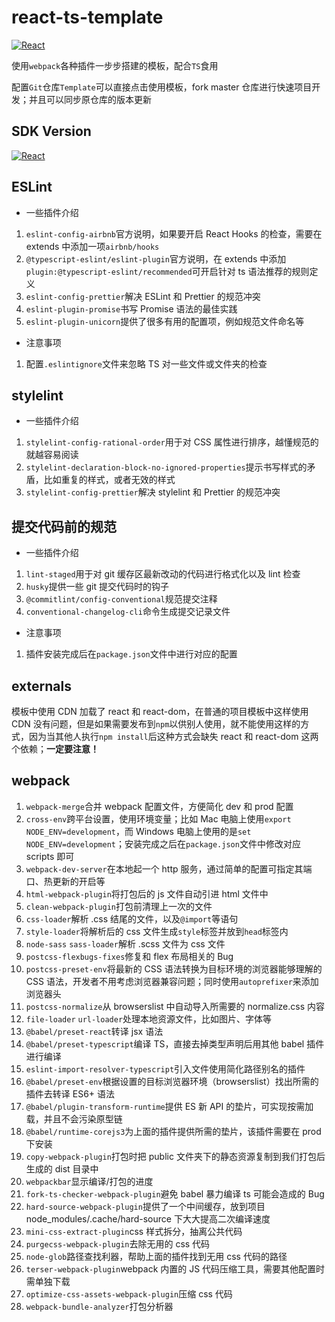 # react-ts-template

[![React](https://img.shields.io/badge/-React-%232c3e50?style=for-the-badge&logo=React&logoColor=%2356d5fa)](https://github.com/MYWProgram/react-ts-template)

使用`webpack`各种插件一步步搭建的模板，配合`TS`食用

配置`Git`仓库`Template`可以直接点击使用模板，fork master 仓库进行快速项目开发；并且可以同步原仓库的版本更新

## SDK Version

[![React](https://img.shields.io/badge/React-%3E16.8-blue)](https://github.com/MYWProgram/react-ts-template)

## ESLint

- 一些插件介绍

1. `eslint-config-airbnb`官方说明，如果要开启 React Hooks 的检查，需要在 extends 中添加一项`airbnb/hooks`
2. `@typescript-eslint/eslint-plugin`官方说明，在 extends 中添加`plugin:@typescript-eslint/recommended`可开启针对 ts 语法推荐的规则定义
3. `eslint-config-prettier`解决 ESLint 和 Prettier 的规范冲突
4. `eslint-plugin-promise`书写 Promise 语法的最佳实践
5. `eslint-plugin-unicorn`提供了很多有用的配置项，例如规范文件命名等

- 注意事项

1. 配置`.eslintignore`文件来忽略 TS 对一些文件或文件夹的检查

## stylelint

- 一些插件介绍

1. `stylelint-config-rational-order`用于对 CSS 属性进行排序，越懂规范的就越容易阅读
2. `stylelint-declaration-block-no-ignored-properties`提示书写样式的矛盾，比如重复的样式，或者无效的样式
3. `stylelint-config-prettier`解决 stylelint 和 Prettier 的规范冲突

## 提交代码前的规范

- 一些插件介绍

1. `lint-staged`用于对 git 缓存区最新改动的代码进行格式化以及 lint 检查
2. `husky`提供一些 git 提交代码时的钩子
3. `@commitlint/config-conventional`规范提交注释
4. `conventional-changelog-cli`命令生成提交记录文件

- 注意事项

1. 插件安装完成后在`package.json`文件中进行对应的配置

## externals

模板中使用 CDN 加载了 react 和 react-dom，在普通的项目模板中这样使用 CDN 没有问题，但是如果需要发布到`npm`以供别人使用，就不能使用这样的方式，因为当其他人执行`npm install`后这种方式会缺失 react 和 react-dom 这两个依赖；**一定要注意！**

## webpack

1. `webpack-merge`合并 webpack 配置文件，方便简化 dev 和 prod 配置
2. `cross-env`跨平台设置，使用环境变量；比如 Mac 电脑上使用`export NODE_ENV=development`，而 Windows 电脑上使用的是`set NODE_ENV=development`；安装完成之后在`package.json`文件中修改对应 scripts 即可
3. `webpack-dev-server`在本地起一个 http 服务，通过简单的配置可指定其端口、热更新的开启等
4. `html-webpack-plugin`将打包后的 js 文件自动引进 html 文件中
5. `clean-webpack-plugin`打包前清理上一次的文件
6. `css-loader`解析 .css 结尾的文件，以及`@import`等语句
7. `style-loader`将解析后的 css 文件生成`style`标签并放到`head`标签内
8. `node-sass` `sass-loader`解析 .scss 文件为 css 文件
9. `postcss-flexbugs-fixes`修复和 flex 布局相关的 Bug
10. `postcss-preset-env`将最新的 CSS 语法转换为目标环境的浏览器能够理解的 CSS 语法，开发者不用考虑浏览器兼容问题；同时使用`autoprefixer`来添加浏览器头
11. `postcss-normalize`从 browserslist 中自动导入所需要的 normalize.css 内容
12. `file-loader` `url-loader`处理本地资源文件，比如图片、字体等
13. `@babel/preset-react`转译 jsx 语法
14. `@babel/preset-typescript`编译 TS，直接去掉类型声明后用其他 babel 插件进行编译
15. `eslint-import-resolver-typescript`引入文件使用简化路径别名的插件
16. `@babel/preset-env`根据设置的目标浏览器环境（browserslist）找出所需的插件去转译 ES6+ 语法
17. `@babel/plugin-transform-runtime`提供 ES 新 API 的垫片，可实现按需加载，并且不会污染原型链
18. `@babel/runtime-corejs3`为上面的插件提供所需的垫片，该插件需要在 prod 下安装
19. `copy-webpack-plugin`打包时把 public 文件夹下的静态资源复制到我们打包后生成的 dist 目录中
20. `webpackbar`显示编译/打包的进度
21. `fork-ts-checker-webpack-plugin`避免 babel 暴力编译 ts 可能会造成的 Bug
22. `hard-source-webpack-plugin`提供了一个中间缓存，放到项目 node_modules/.cache/hard-source 下大大提高二次编译速度
23. `mini-css-extract-plugin`css 样式拆分，抽离公共代码
24. `purgecss-webpack-plugin`去除无用的 css 代码
25. `node-glob`路径查找利器，帮助上面的插件找到无用 css 代码的路径
26. `terser-webpack-plugin`webpack 内置的 JS 代码压缩工具，需要其他配置时需单独下载
27. `optimize-css-assets-webpack-plugin`压缩 css 代码
28. `webpack-bundle-analyzer`打包分析器

